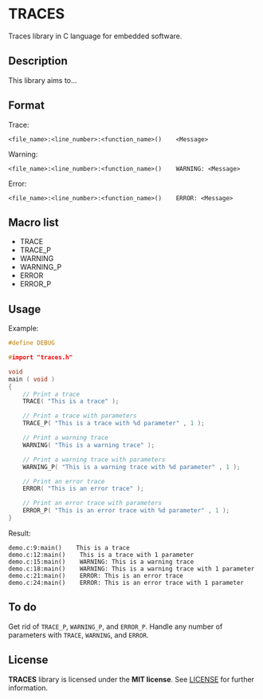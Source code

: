 # TRACES
Traces library in C language for embedded software.


## Description

This library aims to...


## Format

Trace:
```
<file_name>:<line_number>:<function_name>()    <Message>
```

Warning:
```
<file_name>:<line_number>:<function_name>()    WARNING: <Message>
```

Error:
```
<file_name>:<line_number>:<function_name>()    ERROR: <Message>
```

## Macro list

* TRACE
* TRACE_P
* WARNING
* WARNING_P
* ERROR
* ERROR_P


## Usage

Example:
```c
#define DEBUG

#import "traces.h"

void
main ( void )
{
    // Print a trace
    TRACE( "This is a trace" );

    // Print a trace with parameters
    TRACE_P( "This is a trace with %d parameter" , 1 );

    // Print a warning trace
    WARNING( "This is a warning trace" );

    // Print a warning trace with parameters
    WARNING_P( "This is a warning trace with %d parameter" , 1 );

    // Print an error trace
    ERROR( "This is an error trace" );

    // Print an error trace with parameters
    ERROR_P( "This is an error trace with %d parameter" , 1 );
}
```

Result:
```
demo.c:9:main()    This is a trace
demo.c:12:main()    This is a trace with 1 parameter
demo.c:15:main()    WARNING: This is a warning trace
demo.c:18:main()    WARNING: This is a warning trace with 1 parameter
demo.c:21:main()    ERROR: This is an error trace
demo.c:24:main()    ERROR: This is an error trace with 1 parameter
```


## To do

Get rid of `TRACE_P`, `WARNING_P`, and `ERROR_P`. Handle any number of parameters with `TRACE`, `WARNING`, and `ERROR`.


## License

**TRACES** library is licensed under the **MIT license**. See [LICENSE](LICENSE) for further information.

